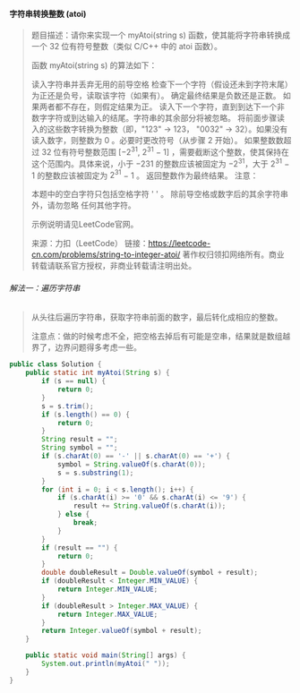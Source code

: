 #### 字符串转换整数 (atoi)

> 题目描述：请你来实现一个 myAtoi(string s) 函数，使其能将字符串转换成一个 32 位有符号整数（类似 C/C++ 中的 atoi 函数）。
>
> 函数 myAtoi(string s) 的算法如下：
>
> 读入字符串并丢弃无用的前导空格
> 检查下一个字符（假设还未到字符末尾）为正还是负号，读取该字符（如果有）。 确定最终结果是负数还是正数。 如果两者都不存在，则假定结果为正。
> 读入下一个字符，直到到达下一个非数字字符或到达输入的结尾。字符串的其余部分将被忽略。
> 将前面步骤读入的这些数字转换为整数（即，"123" -> 123， "0032" -> 32）。如果没有读入数字，则整数为 0 。必要时更改符号（从步骤 2 开始）。
> 如果整数数超过 32 位有符号整数范围 [$−2^{31}$,  $2^{31}$ − 1] ，需要截断这个整数，使其保持在这个范围内。具体来说，小于 −231 的整数应该被固定为 $−2^{31}$，大于 $2^{31}$ − 1 的整数应该被固定为 $2^{31}$ − 1 。
> 返回整数作为最终结果。
> 注意：
>
> 本题中的空白字符只包括空格字符 ' ' 。
> 除前导空格或数字后的其余字符串外，请勿忽略 任何其他字符。
>
> 示例说明请见LeetCode官网。
>
> 来源：力扣（LeetCode）
> 链接：https://leetcode-cn.com/problems/string-to-integer-atoi/
> 著作权归领扣网络所有。商业转载请联系官方授权，非商业转载请注明出处。

###### 解法一：遍历字符串

> 从头往后遍历字符串，获取字符串前面的数字，最后转化成相应的整数。
>
> 注意点：做的时候考虑不全，把空格去掉后有可能是空串，结果就是数组越界了，边界问题得多考虑一些。

```java
public class Solution {
    public static int myAtoi(String s) {
        if (s == null) {
            return 0;
        }
        s = s.trim();
        if (s.length() == 0) {
            return 0;
        }
        String result = "";
        String symbol = "";
        if (s.charAt(0) == '-' || s.charAt(0) == '+') {
            symbol = String.valueOf(s.charAt(0));
            s = s.substring(1);
        }
        for (int i = 0; i < s.length(); i++) {
            if (s.charAt(i) >= '0' && s.charAt(i) <= '9') {
                result += String.valueOf(s.charAt(i));
            } else {
                break;
            }
        }
        if (result == "") {
            return 0;
        }
        double doubleResult = Double.valueOf(symbol + result);
        if (doubleResult < Integer.MIN_VALUE) {
            return Integer.MIN_VALUE;
        }
        if (doubleResult > Integer.MAX_VALUE) {
            return Integer.MAX_VALUE;
        }
        return Integer.valueOf(symbol + result);
    }

    public static void main(String[] args) {
        System.out.println(myAtoi(" "));
    }
}
```
